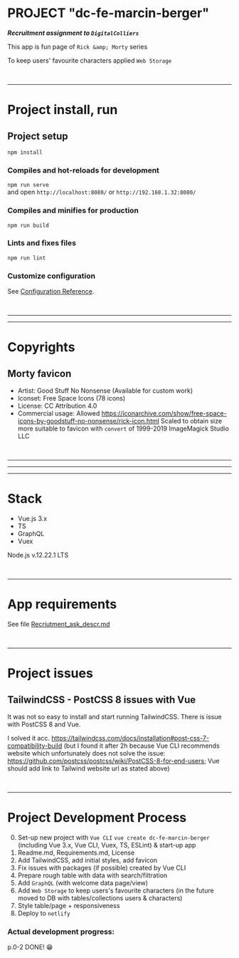 # PROJECT "dc-fe-marcin-berger"
***Recruitment assignment to `DigitalColliers`***

This app is fun page of `Rick &amp; Morty` series

To keep users' favourite characters applied `Web Storage`

<br/><hr/>

# Project install, run
## Project setup
`npm install`

### Compiles and hot-reloads for development
`npm run serve` <br/>
and open `http://localhost:8080/` or `http://192.168.1.32:8080/`

### Compiles and minifies for production
`npm run build`

### Lints and fixes files
`npm run lint`

### Customize configuration
See [Configuration Reference](https://cli.vuejs.org/config/).

<br/><hr/><hr/>

# Copyrights
## Morty favicon
- Artist: Good Stuff No Nonsense (Available for custom work)
- Iconset: Free Space Icons (78 icons)
- License: CC Attribution 4.0
- Commercial usage: Allowed
  https://iconarchive.com/show/free-space-icons-by-goodstuff-no-nonsense/rick-icon.html
  Scaled to obtain size more suitable to favicon with `convert` of 1999-2019 ImageMagick Studio LLC
  
<br/><hr/><hr/><hr/>

# Stack
- Vue.js 3.x
- TS
- GraphQL
- Vuex

Node.js v.12.22.1 LTS

<br/><hr/>

# App requirements
See file [Recriutment_ask_descr.md](./Recriutment_ask_descr.md)

<br/><hr/>

# Project issues
## TailwindCSS - PostCSS 8 issues with Vue
It was not so easy to install and start running TailwindCSS. There is issue with PostCSS 8 and Vue.

I solved it acc. https://tailwindcss.com/docs/installation#post-css-7-compatibility-build
(but I found it after 2h because Vue CLI recommends website which unfortunately does not solve the issue: https://github.com/postcss/postcss/wiki/PostCSS-8-for-end-users;
Vue should add link to Tailwind website url as stated above)

<br/><hr/>

# Project Development Process
0. Set-up new project with `Vue CLI` `vue create dc-fe-marcin-berger` (including Vue 3.x, Vue CLI, Vuex, TS, ESLint) & start-up app
1. Readme.md, Requirements.md, License
2. Add TailwindCSS, add initial styles, add favicon
3. Fix issues with packages (if possible) created by Vue CLI
4. Prepare rough table with data with search/filtration
5. Add `GraphQL` (with welcome data page/view)
6. Add `Web Storage` to keep users's favourite characters (in the future moved to DB with tables/collections users & characters)
7. Style table/page + responsiveness
8. Deploy to `netlify`

### Actual development progress:
p.0-2 DONE! 😁
